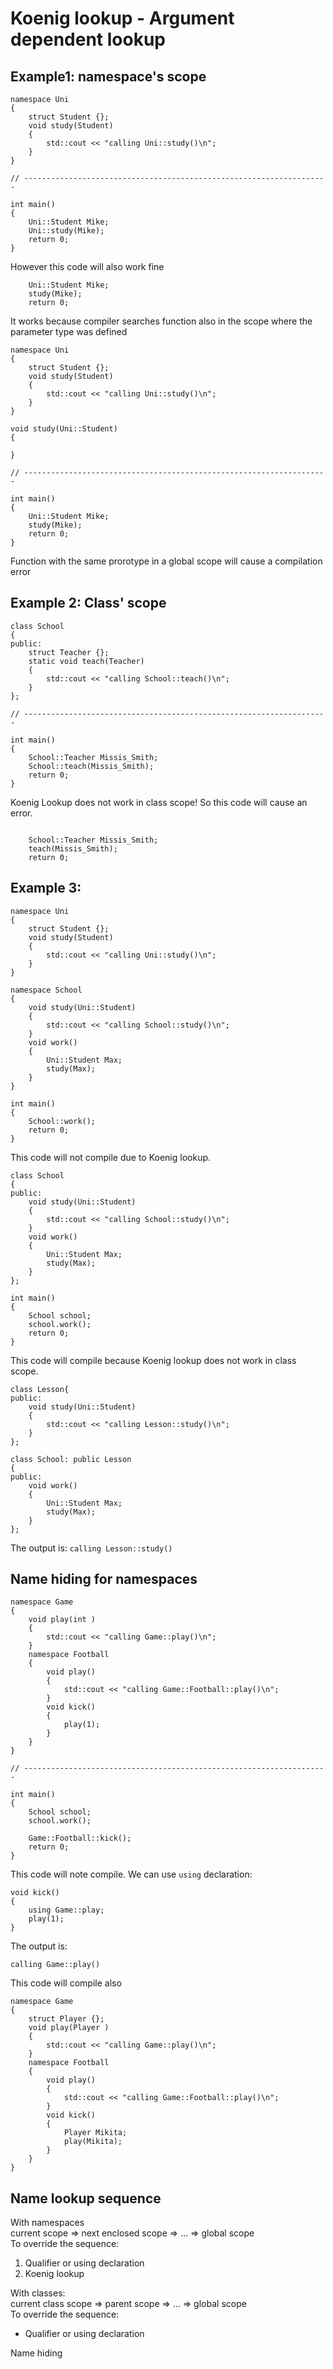 # Koenig lookup - Argument dependent lookup

## Example1: namespace's scope

```
namespace Uni
{
	struct Student {};
	void study(Student)
	{
		std::cout << "calling Uni::study()\n";
	}
}

// --------------------------------------------------------------------

int main()
{
	Uni::Student Mike;
	Uni::study(Mike);
	return 0;
}
```

However this code will also work fine

```
	Uni::Student Mike;
	study(Mike);
	return 0;
```

It works because compiler searches function also in the scope where the parameter type was defined

```
namespace Uni
{
	struct Student {};
	void study(Student)
	{
		std::cout << "calling Uni::study()\n";
	}
}

void study(Uni::Student)
{

}

// --------------------------------------------------------------------

int main()
{
	Uni::Student Mike;
	study(Mike);
	return 0;
}
```

Function with the same prorotype in a global scope will cause a compilation error

## Example 2: Class' scope

```
class School
{
public:
	struct Teacher {};
	static void teach(Teacher)
	{
		std::cout << "calling School::teach()\n";
	}
};

// --------------------------------------------------------------------

int main()
{
	School::Teacher Missis_Smith;
	School::teach(Missis_Smith);
	return 0;
}
```

Koenig Lookup does not work in class scope! So this code will cause an error.

```

	School::Teacher Missis_Smith;
	teach(Missis_Smith);
	return 0;
```

## Example 3:

```
namespace Uni
{
	struct Student {};
	void study(Student)
	{
		std::cout << "calling Uni::study()\n";
	}
}

namespace School
{
	void study(Uni::Student)
	{
		std::cout << "calling School::study()\n";
	}
	void work()
	{
		Uni::Student Max;
		study(Max);
	}
}

int main()
{
	School::work();
	return 0;
}
```

This code will not compile due to Koenig lookup.

```
class School
{
public:
	void study(Uni::Student)
	{
		std::cout << "calling School::study()\n";
	}
	void work()
	{
		Uni::Student Max;
		study(Max);
	}
};

int main()
{
	School school;
	school.work();
	return 0;
}
```

This code will compile because Koenig lookup does not work in class scope.

```
class Lesson{
public:
	void study(Uni::Student)
	{
		std::cout << "calling Lesson::study()\n";
	}
};

class School: public Lesson
{
public:
	void work()
	{
		Uni::Student Max;
		study(Max);
	}
};
```

The output is:
`calling Lesson::study()`

## Name hiding for namespaces

```
namespace Game
{
	void play(int )
	{
		std::cout << "calling Game::play()\n";
	}
	namespace Football
	{
		void play()
		{
			std::cout << "calling Game::Football::play()\n";
		}
		void kick()
		{
			play(1);
		}
	}
}

// --------------------------------------------------------------------

int main()
{
	School school;
	school.work();

	Game::Football::kick();
	return 0;
}
```

This code will note compile. We can use `using` declaration:

```
void kick()
{
	using Game::play;
	play(1);
}
```

The output is:

`calling Game::play()`

This code will compile also

```
namespace Game
{
	struct Player {};
	void play(Player )
	{
		std::cout << "calling Game::play()\n";
	}
	namespace Football
	{
		void play()
		{
			std::cout << "calling Game::Football::play()\n";
		}
		void kick()
		{
			Player Mikita;
			play(Mikita);
		}
	}
}
```

## Name lookup sequence

With namespaces  
current scope => next enclosed scope => ... => global scope  
To override the sequence:  
1. Qualifier or using declaration
2. Koenig lookup  

With classes:  
current class scope => parent scope => ... => global scope  
To override the sequence:  
- Qualifier or using declaration

Name hiding
